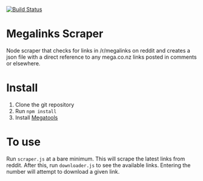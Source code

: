 
[![Build Status](https://travis-ci.org/akosel/megalinks-scraper.svg?branch=master)](https://travis-ci.org/akosel/megalinks-scraper)

# Megalinks Scraper
Node scraper that checks for links in /r/megalinks on reddit and creates a json file with a direct reference to any mega.co.nz links posted in comments or elsewhere.

# Install
1. Clone the git repository
2. Run `npm install`
3. Install [Megatools](https://github.com/megous/megatools)

# To use
Run `scraper.js` at a bare minimum. This will scrape the latest links from reddit.
After this, run `downloader.js` to see the available links. Entering the number will attempt to download a given link.
